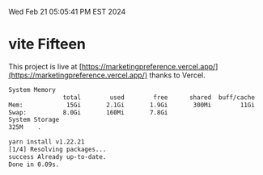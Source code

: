 Wed Feb 21 05:05:41 PM EST 2024

# vite Fifteen


This project is live at [https://marketingpreference.vercel.app/](https://marketingpreference.vercel.app/) thanks to Vercel.

```bash
System Memory
               total        used        free      shared  buff/cache   available
Mem:            15Gi       2.1Gi       1.9Gi       300Mi        11Gi        13Gi
Swap:          8.0Gi       160Mi       7.8Gi
System Storage
325M	.
```
```bash
yarn install v1.22.21
[1/4] Resolving packages...
success Already up-to-date.
Done in 0.09s.
```
